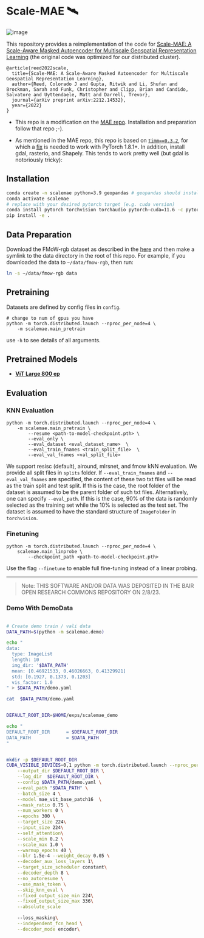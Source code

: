 # Scale-MAE 🛰️

![image](https://user-images.githubusercontent.com/1455579/217665789-b46d6830-445f-4151-b7a4-a2152a81a8d1.png)


This repository provides a reimplementation of the code for [Scale-MAE: A Scale-Aware Masked Autoencoder for Multiscale Geospatial Representation Learning](https://arxiv.org/abs/2212.14532) (the original code was optimized for our distributed cluster).

```
@article{reed2022scale,
  title={Scale-MAE: A Scale-Aware Masked Autoencoder for Multiscale Geospatial Representation Learning},
  author={Reed, Colorado J and Gupta, Ritwik and Li, Shufan and Brockman, Sarah and Funk, Christopher and Clipp, Brian and Candido, Salvatore and Uyttendaele, Matt and Darrell, Trevor},
  journal={arXiv preprint arXiv:2212.14532},
  year={2022}
}
```

* This repo is a modification on the [MAE repo](https://github.com/facebookresearch/mae). Installation and preparation follow that repo ;-).

* As mentioned in the MAE repo, this repo is based on [`timm==0.3.2`](https://github.com/rwightman/pytorch-image-models), for which a [fix](https://github.com/rwightman/pytorch-image-models/issues/420#issuecomment-776459842) is needed to work with PyTorch 1.8.1+. In addition, install gdal, rasterio, and Shapely.  This tends to work pretty well (but gdal is notoriously tricky):

## Installation
```bash
conda create -n scalemae python=3.9 geopandas # geopandas should install gdal correctly
conda activate scalemae
# replace with your desired pytorch target (e.g. cuda version)
conda install pytorch torchvision torchaudio pytorch-cuda=11.6 -c pytorch -c nvidia
pip install -e .
```

## Data Preparation
Download the FMoW-rgb dataset as described in the [here](https://github.com/fMoW/dataset) and then make a symlink to the data directory in the root of this repo.  For example, if you downloaded the data to `~/data/fmow-rgb`, then run:

```bash
ln -s ~/data/fmow-rgb data
```

## Pretraining ##
Datasets are defined by config files in `config`.
```
# change to num of gpus you have
python -m torch.distributed.launch --nproc_per_node=4 \
    -m scalemae.main_pretrain
```

use `-h` to see details of all arguments. 


## Pretrained Models

* [**ViT Large 800 ep**](https://github.com/bair-climate-initiative/scale-mae/releases/download/base-800/scalemae-vitlarge-800.pth)



## Evaluation

### KNN Evaluation
```
python -m torch.distributed.launch --nproc_per_node=4 \
    -m scalemae.main_pretrain \
        --resume <path-to-model-checkpoint.pth> \
        --eval_only \
        --eval_dataset <eval_dataset_name>  \
        --eval_train_fnames <train_split_file>  \
        --eval_val_fnames <val_split_file>
```

We support resisc (default), airound, mlrsnet, and fmow kNN evaluation. We provide all split files in `splits` folder. If `--eval_train_fnames` and `--eval_val_fnames` are specified, the content of these two txt files will be read as the train split and test split. If this is the case, the root folder of the dataset is assumed to be the parent folder of such txt files. Alternatively, one can specify `--eval_path`. If this is the case, 90% of the data is randomly selected as the training set while the 10% is selected as the test set. The dataset is assumed to have the standard structure of `ImageFolder` in `torchvision`.  

### Finetuning

```
python -m torch.distributed.launch --nproc_per_node=4 \
    scalemae.main_linprobe \
        --checkpoint_path <path-to-model-checkpoint.pth>
```

Use the flag `--finetune` to enable full fine-tuning instead of a linear probing.

---

> Note: THIS SOFTWARE AND/OR DATA WAS DEPOSITED IN THE BAIR OPEN RESEARCH COMMONS REPOSITORY ON 2/8/23.



### Demo With DemoData


```bash

# Create demo train / vali data
DATA_PATH=$(python -m scalemae.demo)

echo "
data:
  type: ImageList
  length: 10
  img_dir: '$DATA_PATH'
  mean: [0.46921533, 0.46026663, 0.41329921]
  std: [0.1927, 0.1373, 0.1203]
  vis_factor: 1.0
" > $DATA_PATH/demo.yaml

cat  $DATA_PATH/demo.yaml


DEFAULT_ROOT_DIR=$HOME/exps/scalemae_demo

echo "
DEFAULT_ROOT_DIR      = $DEFAULT_ROOT_DIR
DATA_PATH             = $DATA_PATH
"


mkdir -p $DEFAULT_ROOT_DIR
CUDA_VISIBLE_DEVICES=0,1 python -m torch.distributed.launch --nproc_per_node=1 --master_port=11085 -m scalemae.main_pretrain \
    --output_dir $DEFAULT_ROOT_DIR \
    --log_dir  $DEFAULT_ROOT_DIR \
    --config $DATA_PATH/demo.yaml \
    --eval_path "$DATA_PATH" \
    --batch_size 4 \
    --model mae_vit_base_patch16  \
    --mask_ratio 0.75 \
    --num_workers 0 \
    --epochs 300 \
    --target_size 224\
    --input_size 224\
    --self_attention\
    --scale_min 0.2 \
    --scale_max 1.0 \
    --warmup_epochs 40 \
    --blr 1.5e-4 --weight_decay 0.05 \
    --decoder_aux_loss_layers 1\
    --target_size_scheduler constant\
    --decoder_depth 8 \
    --no_autoresume \
    --use_mask_token \
    --skip_knn_eval \
    --fixed_output_size_min 224\
    --fixed_output_size_max 336\
    --absolute_scale 

    --loss_masking\
    --independent_fcn_head \
    --decoder_mode encoder\


```
